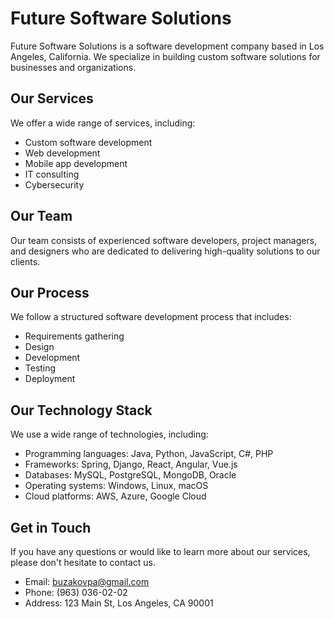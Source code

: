 # Future Software Solutions

Future Software Solutions is a software development company based in Los Angeles, California. We specialize in building custom software solutions for businesses and organizations.

## Our Services

We offer a wide range of services, including:

- Custom software development
- Web development
- Mobile app development
- IT consulting
- Cybersecurity

## Our Team

Our team consists of experienced software developers, project managers, and designers who are dedicated to delivering high-quality solutions to our clients.

## Our Process

We follow a structured software development process that includes:

- Requirements gathering
- Design
- Development
- Testing
- Deployment

## Our Technology Stack

We use a wide range of technologies, including:

- Programming languages: Java, Python, JavaScript, C#, PHP
- Frameworks: Spring, Django, React, Angular, Vue.js
- Databases: MySQL, PostgreSQL, MongoDB, Oracle
- Operating systems: Windows, Linux, macOS
- Cloud platforms: AWS, Azure, Google Cloud

## Get in Touch

If you have any questions or would like to learn more about our services, please don't hesitate to contact us.

- Email: [buzakovpa@gmail.com](mailto:buzakovpa@gmail.com)
- Phone: (963) 036-02-02
- Address: 123 Main St, Los Angeles, CA 90001
